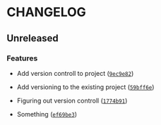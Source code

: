 # CHANGELOG


## Unreleased

### Features

- Add version controll to project
  ([`9ec9e82`](https://github.com/jocokiss/Adventure_game/commit/9ec9e82191808d7cfc66b460cb43e0fec2e978ae))

- Add versioning to the existing project
  ([`59bff6e`](https://github.com/jocokiss/Adventure_game/commit/59bff6e806f998acaf88a920510075b1ccad0ca2))

- Figuring out version controll
  ([`1774b91`](https://github.com/jocokiss/Adventure_game/commit/1774b917146fefc44eeb737ce0120faa88361620))

- Something
  ([`ef69be3`](https://github.com/jocokiss/Adventure_game/commit/ef69be30372e201acb841f0ca65d031019c90a82))
